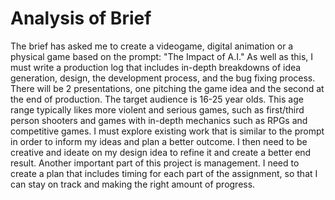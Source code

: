 # Analysis of Brief
The brief has asked me to create a videogame, digital animation or a physical game based on the prompt: "The Impact of A.I." As well as this, I must write a production log that includes in-depth breakdowns of idea generation, design, the development process, and the bug fixing process. There will be 2 presentations, one pitching the game idea and the second at the end of production.
The target audience is 16-25 year olds. This age range typically likes more violent and serious games, such as first/third person shooters and games with in-depth mechanics such as RPGs and competitive games. 
I must explore existing work that is similar to the prompt in order to inform my ideas and plan a better outcome. I then need to be creative and ideate on my design idea to refine it and create a better end result. Another important part of this project is management. I need to create a plan that includes timing for each part of the assignment, so that I can stay on track and making the right amount of progress.